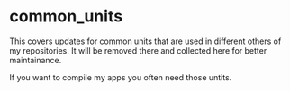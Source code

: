 # common_units

This covers updates for common units that are used in different others of my repositories.
It will be removed there and collected here for better maintainance.

If you want to compile my apps you often need those untits.
